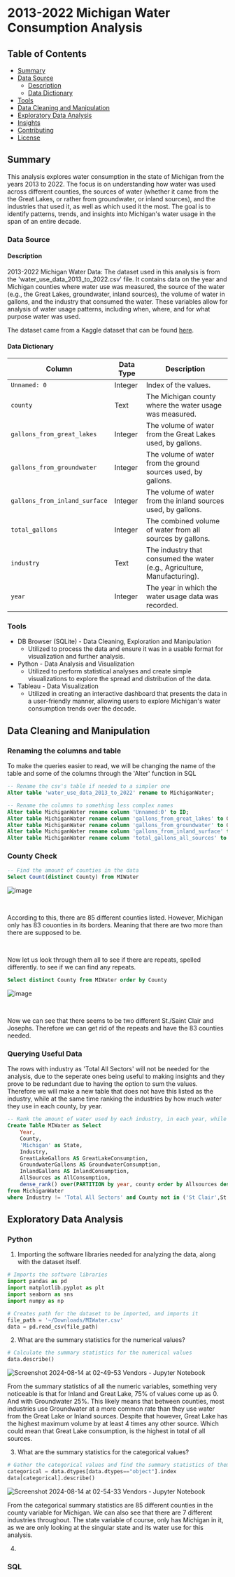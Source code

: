 # 2013-2022 Michigan Water Consumption Analysis

## Table of Contents
- [Summary](#Summary)
- [Data Source](#Data-Source)
  - [Description](#Description)
  - [Data Dictionary](#Data-Dictionary)
- [Tools](#Tools)
- [Data Cleaning and Manipulation](#data-cleaning-and-manipulation)
- [Exploratory Data Analysis](#exploratory-data-analysis)
- [Insights](#insights)
- [Contributing](#contributing)
- [License](#license)


## Summary
This analysis explores water consumption in the state of Michigan from the years 2013 to 2022. The focus is on understanding how water was used across different counties, the sources of water (whether it came from the the Great Lakes, or rather from groundwater, or inland sources), and the industries that used it, as well as which used it the most. The goal is to identify patterns, trends, and insights into Michigan's water usage in the span of an entire decade.

### Data Source

#### Description

2013-2022 Michigan Water Data: The dataset used in this analysis is from the 'water_use_data_2013_to_2022.csv' file. It contains data on the year and Michigan counties where water use was measured, the source of the water (e.g., the Great Lakes, groundwater, inland sources), the volume of water in gallons, and the industry that consumed the water. These variables allow for analysis of water usage patterns, including when, where, and for what purpose water was used.

The dataset came from a Kaggle dataset that can be found [here](https://www.kaggle.com/datasets/oleksiimartusiuk/michigan-water-use-data-2013-to-2022).

#### Data Dictionary

| Column       | Data Type       | Description                                                                      |
|-------------------|-------------|-----------------------------------------------------------------------------|
| `Unnamed: 0`      | Integer     | Index of the values.                        |
| `county`          | Text        | The Michigan county where the water usage was measured.                     |
| `gallons_from_great_lakes`      | Integer     | The volume of water from the Great Lakes used, by gallons.    |
| `gallons_from_groundwater`      | Integer     | The volume of water from the ground sources used, by gallons. |
| `gallons_from_inland_surface`   | Integer     | The volume of water from the inland sources used, by gallons. |
| `total_gallons`            | Integer     | The combined volume of water from all sources by gallons.          |
| `industry`        | Text        | The industry that consumed the water (e.g., Agriculture, Manufacturing).    |
| `year`            | Integer     | The year in which the water usage data was recorded.                        |

### Tools

- DB Browser (SQLite) - Data Cleaning, Exploration and Manipulation
  - Utilized to process the data and ensure it was in a usable format for visualization and further analysis.
- Python - Data Analysis and Visualization
  - Utilized to perform statistical analyses and create simple visualizations to explore the spread and distribution of the data.
- Tableau - Data Visualization
  - Utilized in creating an interactive dashboard that presents the data in a user-friendly manner, allowing users to explore Michigan's water consumption trends over the decade.
 

## Data Cleaning and Manipulation

### Renaming the columns and table

To make the queries easier to read, we will be changing the name of the table and some of the columns through the 'Alter' function in SQL

```sql
-- Rename the csv's table if needed to a simpler one
Alter table 'water_use_data_2013_to_2022' rename to MichiganWater;

-- Rename the columns to something less complex names
Alter table MichiganWater rename column 'Unnamed:0' to ID;
Alter table MichiganWater rename column 'gallons_from_great_lakes' to GreatLakeGallons;
Alter table MichiganWater rename column 'gallons_from_groundwater' to GroundwaterGallons;
Alter table MichiganWater rename column 'gallons_from_inland_surface' to InlandGallons;
Alter table MichiganWater rename column 'total_gallons_all_sources' to AllSources;
```
### County Check
```sql
-- Find the amount of counties in the data
Select Count(distinct County) from MIWater

```

![image](https://github.com/user-attachments/assets/a2c0dcd0-0ea8-4d70-ae31-ef73af26d168)

</br> 


According to this, there are 85 different counties listed. However, Michigan only has 83 couonties in its borders. Meaning that there are two more than there are supposed to be.


</br> 

Now let us look through them all to see if there are repeats, spelled differently. to see if we can find any repeats.
```sql
Select distinct County from MIWater order by County

```




![image](https://github.com/user-attachments/assets/f95fc96a-7add-41b8-98e5-3cd1de1641ec)


</br> 



Now we can see that there seems to be two different St./Saint Clair and Josephs. Therefore we can get rid of the repeats and have the 83 counties needed. 
### Querying Useful Data

The rows with industry as 'Total All Sectors' will not be needed for the analysis, due to the seperate ones being useful to making insights and they prove to be redundant due to having the option to sum the values. Therefore we will make a new table that does not have this listed as the industry, while at the same time ranking the industries by how much water they use in each county, by year.


```sql
-- Rank the amount of water used by each industry, in each year, while also figuring how much water from each source was used
Create Table MIWater as Select 
	Year, 
	County,
	'Michigan' as State,
	Industry,
	GreatLakeGallons AS GreatLakeConsumption, 
	GroundwaterGallons AS GroundwaterConsumption, 
	InlandGallons AS InlandConsumption, 
	AllSources as AllConsumption,
	dense_rank() over(PARTITION by year, county order by Allsources desc) as 'Industry Rank'
from MichiganWater
where Industry != 'Total All Sectors' and County not in ('St Clair',St Joseph');
```

## Exploratory Data Analysis
### Python

1. Importing the software libraries needed for analyzing the data, along with the dataset itself.

```py
# Imports the software libraries
import pandas as pd
import matplotlib.pyplot as plt
import seaborn as sns
import numpy as np

# Creates path for the dataset to be imported, and imports it
file_path = '~/Downloads/MIWater.csv'
data = pd.read_csv(file_path)
```


2. What are the summary statistics for the numerical values?
```py
# Calculate the summary statistics for the numerical values
data.describe()
```

![Screenshot 2024-08-14 at 02-49-53 Vendors - Jupyter Notebook](https://github.com/user-attachments/assets/0a3900f0-f375-4db9-a190-5d4e6cacca5c)


From the summary statistics of all the numeric variables, something very noticeable is that for Inland and Great Lake, 75% of values come up as 0. And with Groundwater 25%. This likely means that between counties, most industries use Groundwater at a more common rate than they use water from the Great Lake or Inland sources. Despite that however, Great Lake has the highest maximum volume by at least 4 times any other source. Which could mean that Great Lake consumption, is the highest in total of all sources.




3. What are the summary statistics for the categorical values?
```py
# Gather the categorical values and find the summary statistics of them
categorical = data.dtypes[data.dtypes=="object"].index
data[categorical].describe()
```





![Screenshot 2024-08-14 at 02-54-33 Vendors - Jupyter Notebook](https://github.com/user-attachments/assets/8da1fd1b-2ec3-49d0-9684-50602f1f514f)



From the categorical summary statistics are 85 different counties in the county variable for Michigan. We can also see that there are 7 different industries throughout. The state variable of course, only has Michigan in it, as we are only looking at the singular state and its water use for this analysis.


4. 




### SQL


